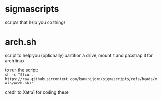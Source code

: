 # sigmascripts

scripts that help you do things

# arch.sh

script to help you (optionally) partition a drive, mount it and pacstrap it for arch linux  
  
to run the script:  
```sh -c "$(curl https://raw.githubusercontent.com/bananijohn/sigmascripts/refs/heads/main/arch.sh)"```
  

credit to Xatra1 for coding these
